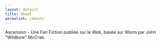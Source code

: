 ```yaml
---
layout: default
title: About
permalink: /about/
---
```


Ascension - Une Fan Fiction publiée sur le Web, basée sur Worm par John "Wildbow" McCrae.
